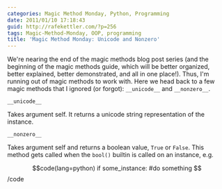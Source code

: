 ```yaml
---
categories: Magic Method Monday, Python, Programming
date: 2011/01/10 17:18:43
guid: http://rafekettler.com/?p=256
tags: Magic-Method-Monday, OOP, programming
title: 'Magic Method Monday: Unicode and Nonzero'
---
```

We're nearing the end of the magic methods blog post series (and the beginning of the magic methods guide, which will be better organized, better explained, better demonstrated, and all in one place!). Thus, I'm running out of magic methods to work with. Here we head back to a few magic methods that I ignored (or forgot): `__unicode__` and `__nonzero__`.

`__unicode__`

Takes argument self. It returns a unicode string representation of the instance.

`__nonzero__`

Takes argument self and returns a boolean value, `True` or `False`. This method gets called when the `bool()` builtin is called on an instance, e.g.

$$code(lang=python)
if some_instance:
    #do something
$$/code